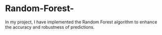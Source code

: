 # Random-Forest-
In my project, I have implemented the Random Forest algorithm to enhance the accuracy and robustness of predictions. 
